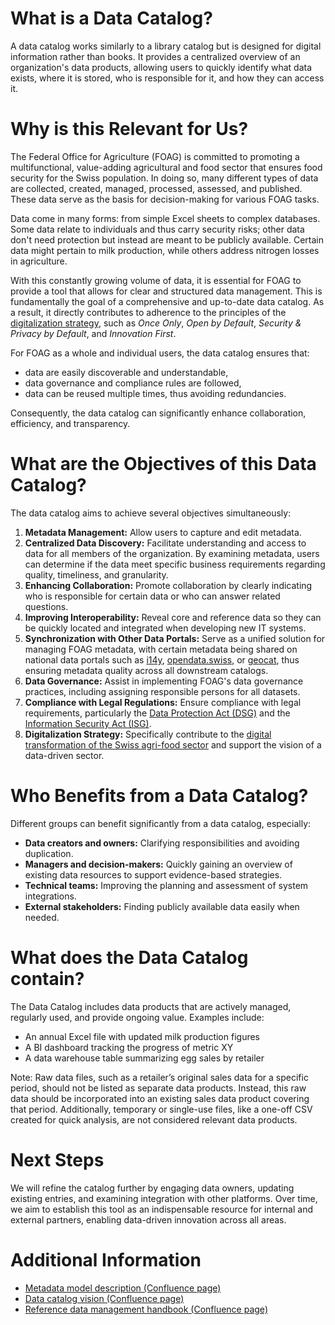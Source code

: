 # What is a Data Catalog?

A data catalog works similarly to a library catalog but is designed for digital information rather than books. It provides a centralized overview of an organization's data products, allowing users to quickly identify what data exists, where it is stored, who is responsible for it, and how they can access it.

# Why is this Relevant for Us?

The Federal Office for Agriculture (FOAG) is committed to promoting a multifunctional, value-adding agricultural and food sector that ensures food security for the Swiss population.
In doing so, many different types of data are collected, created, managed, processed, assessed, and published. These data serve as the basis for decision-making for various FOAG tasks.

Data come in many forms: from simple Excel sheets to complex databases. Some data relate to individuals and thus carry security risks; other data don't need protection but instead are meant to be publicly available.
Certain data might pertain to milk production, while others address nitrogen losses in agriculture.

With this constantly growing volume of data, it is essential for FOAG to provide a tool that allows for clear and structured data management.
This is fundamentally the goal of a comprehensive and up-to-date data catalog.
As a result, it directly contributes to adherence to the principles of the [digitalization strategy](https://digiagrifood.ch/digiknowhow/digitalisierungsstrategie), such as *Once Only*, *Open by Default*, *Security & Privacy by Default*, and *Innovation First*.

For FOAG as a whole and individual users, the data catalog ensures that:

- data are easily discoverable and understandable,
- data governance and compliance rules are followed,
- data can be reused multiple times, thus avoiding redundancies.

Consequently, the data catalog can significantly enhance collaboration, efficiency, and transparency.

# What are the Objectives of this Data Catalog?

The data catalog aims to achieve several objectives simultaneously:

1. **Metadata Management:** Allow users to capture and edit metadata.
2. **Centralized Data Discovery:** Facilitate understanding and access to data for all members of the organization. By examining metadata, users can determine if the data meet specific business requirements regarding quality, timeliness, and granularity.
3. **Enhancing Collaboration:** Promote collaboration by clearly indicating who is responsible for certain data or who can answer related questions.
4. **Improving Interoperability:** Reveal core and reference data so they can be quickly located and integrated when developing new IT systems.
5. **Synchronization with Other Data Portals:** Serve as a unified solution for managing FOAG metadata, with certain metadata being shared on national data portals such as [i14y](https://www.i14y.admin.ch/), [opendata.swiss](https://opendata.swiss/), or [geocat](https://www.geocat.ch/datahub), thus ensuring metadata quality across all downstream catalogs.
6. **Data Governance:** Assist in implementing FOAG's data governance practices, including assigning responsible persons for all datasets.
7. **Compliance with Legal Regulations:** Ensure compliance with legal requirements, particularly the [Data Protection Act (DSG)](https://www.fedlex.admin.ch/eli/cc/2022/491) and the [Information Security Act (ISG)](https://www.fedlex.admin.ch/eli/cc/2022/232).
8. **Digitalization Strategy:** Specifically contribute to the [digital transformation of the Swiss agri-food sector](https://digiagrifood.ch/digiknowhow/digitalisierungsstrategie) and support the vision of a data-driven sector.

# Who Benefits from a Data Catalog?

Different groups can benefit significantly from a data catalog, especially:

- **Data creators and owners:** Clarifying responsibilities and avoiding duplication.
- **Managers and decision-makers:** Quickly gaining an overview of existing data resources to support evidence-based strategies.
- **Technical teams:** Improving the planning and assessment of system integrations.
- **External stakeholders:** Finding publicly available data easily when needed.

# What does the Data Catalog contain?

The Data Catalog includes data products that are actively managed, regularly used, and provide ongoing value. Examples include:
- An annual Excel file with updated milk production figures
- A BI dashboard tracking the progress of metric XY
- A data warehouse table summarizing egg sales by retailer

Note: Raw data files, such as a retailer’s original sales data for a specific period, should not be listed as separate data products. Instead, this raw data should be incorporated into an existing sales data product covering that period. Additionally, temporary or single-use files, like a one-off CSV created for quick analysis, are not considered relevant data products.

# Next Steps

We will refine the catalog further by engaging data owners, updating existing entries, and examining integration with other platforms.
Over time, we aim to establish this tool as an indispensable resource for internal and external partners, enabling data-driven innovation across all areas.

# Additional Information

- [Metadata model description (Confluence page)](https://blw-ofag-ufag.atlassian.net/wiki/spaces/AB/pages/403701818)
- [Data catalog vision (Confluence page)](https://blw-ofag-ufag.atlassian.net/wiki/spaces/KDT/pages/342098136)
- [Reference data management handbook (Confluence page)](https://blw-ofag-ufag.atlassian.net/wiki/spaces/AB/pages/354025506)
